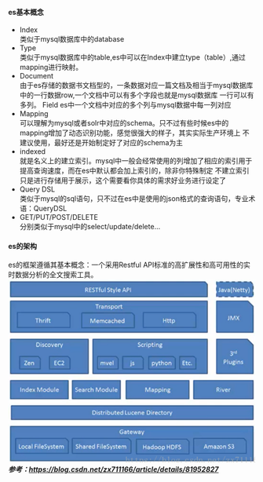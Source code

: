 #### es基本概念
+ Index </br>
类似于mysql数据库中的database
+ Type </br>
类似于mysql数据库中的table,es中可以在Index中建立type（table）,通过mapping进行映射。
+ Document </br>
由于es存储的数据书文档型的，一条数据对应一篇文档及相当于mysql数据库中的一行数据row,一个文档中可以有多个字段也就是mysql数据库
一行可以有多列。     Field      es中一个文档中对应的多个列与mysql数据中每一列对应
+ Mapping </br>
可以理解为mysql或者solr中对应的schema。只不过有些时候es中的mapping增加了动态识别功能，感觉很强大的样子，其实实际生产环境上
不建议使用，最好还是开始制定好了对应的schema为主
+ indexed </br>
就是名义上的建立索引。mysql中一般会经常使用的列增加了相应的索引用于提高查询速度，而在es中默认都会加上索引的，除非你特殊制定
不建立索引只是进行存储用于展示，这个需要看你具体的需求好业务进行设定了
+ Query DSL </br>
类似于mysql的sql语句，只不过在es中是使用的json格式的查询语句，专业术语：QueryDSL
+ GET/PUT/POST/DELETE </br>
分别类似于mysql中的select/update/delete...

#### es的架构
es的框架遵循其基本概念：一个采用Restful API标准的高扩展性和高可用性的实时数据分析的全文搜索工具。
![基本架构](../images/es架构图.png)
</br>
***参考：https://blog.csdn.net/zx711166/article/details/81952827***
